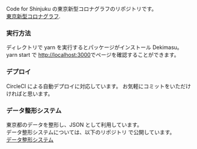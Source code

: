 Code for Shinjuku の東京新型コロナグラフのリポジトリです。<br />
[東京新型コロナグラフ](https://stopcovid19.codeforshinjuku.org/).

### 実行方法

ディレクトリで yarn を実行するとパッケージがインストール Dekimasu。<br />
yarn start で [http://localhost:3000](http://localhost:3000)でページを確認することができます。

### デプロイ

CircleCI による自動デプロイに対応しています。
お気軽にコミットをいただけければと思います。

### データ整形システム

東京都のデータを整形し、JSON として利用しています。<br />
データ整形システムについては、以下のリポジトリ で公開しています。<br />
[データ整形システム](https://github.com/codeforshinjuku/covid19)

